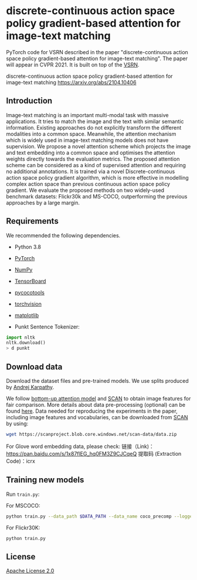 # discrete-continuous action space policy gradient-based attention for image-text matching
PyTorch code for VSRN described in the paper "discrete-continuous action space policy gradient-based attention for image-text matching". The paper will appear in CVPR 2021. It is built on top of the [VSRN](https://github.com/KunpengLi1994/VSRN).

discrete-continuous action space policy gradient-based attention for image-text matching https://arxiv.org/abs/2104.10406

## Introduction
Image-text matching is an important multi-modal task with massive applications. It tries to match the image and the text with similar semantic information. Existing approaches do not explicitly transform the different modalities into a common space. Meanwhile, the attention mechanism which is widely used in image-text matching models does not have supervision. We propose a novel attention scheme which projects the image and text embedding into a common space and optimises the attention weights directly towards the evaluation metrics. The proposed attention scheme can be considered as a kind of supervised attention and requiring no additional annotations. It is trained via a novel Discrete-continuous action space policy gradient algorithm, which is more effective in modelling complex action space than previous continuous action space policy gradient. We evaluate the proposed methods on two widely-used benchmark datasets: Flickr30k and MS-COCO, outperforming the previous approaches by a large margin.


## Requirements 
We recommended the following dependencies.

* Python 3.8 
* [PyTorch](http://pytorch.org/) 
* [NumPy](http://www.numpy.org/) 
* [TensorBoard](https://github.com/TeamHG-Memex/tensorboard_logger)
* [pycocotools](https://github.com/cocodataset/cocoapi)
* [torchvision]()
* [matplotlib]()


* Punkt Sentence Tokenizer:
```python
import nltk
nltk.download()
> d punkt
```

## Download data

Download the dataset files and pre-trained models. We use splits produced by [Andrej Karpathy](http://cs.stanford.edu/people/karpathy/deepimagesent/). 

We follow [bottom-up attention model](https://github.com/peteanderson80/bottom-up-attention) and [SCAN](https://github.com/kuanghuei/SCAN) to obtain image features for fair comparison. More details about data pre-processing (optional) can be found [here](https://github.com/kuanghuei/SCAN/blob/master/README.md#data-pre-processing-optional). Data needed for reproducing the experiments in the paper, including image features and vocabularies, can be downloaded from [SCAN](https://github.com/kuanghuei/SCAN) by using:

```bash
wget https://scanproject.blob.core.windows.net/scan-data/data.zip
```
For Glove word embedding data, please check:
链接（Link)：https://pan.baidu.com/s/1x87flEG_hq0FM3Z9CJCqeQ
提取码 (Extraction Code)：icrx


## Training new models
Run `train.py`:

For MSCOCO:

```bash
python train.py --data_path $DATA_PATH --data_name coco_precomp --logger_name runs/coco_VSRN --max_violation
```

For Flickr30K:

```bash
python train.py 
```

## License

[Apache License 2.0](http://www.apache.org/licenses/LICENSE-2.0)


